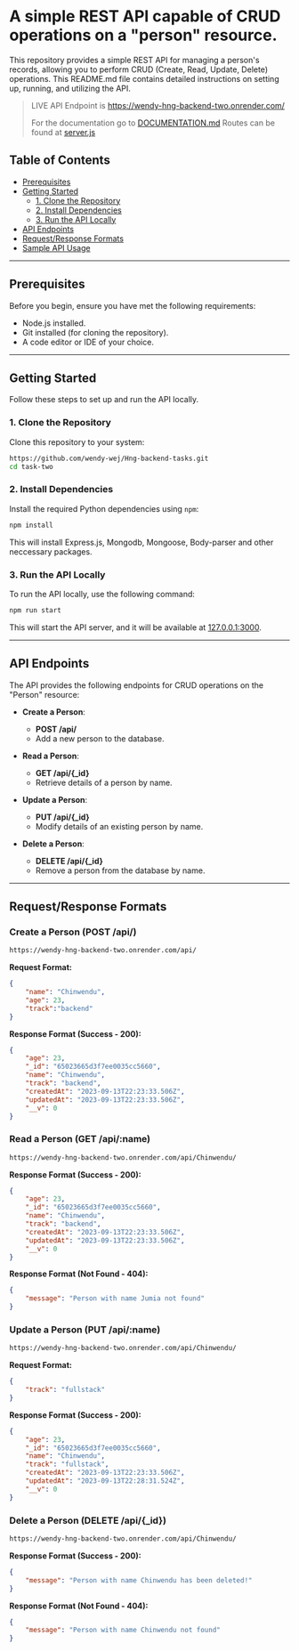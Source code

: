 # A simple REST API capable of CRUD operations on a "person" resource.

This repository provides a simple REST API for managing a person's records, allowing you to perform CRUD (Create, Read, Update, Delete) operations. This README.md file contains detailed instructions on setting up, running, and utilizing the API.

> LIVE API Endpoint is https://wendy-hng-backend-two.onrender.com/
>
> For the documentation go to [DOCUMENTATION.md](DOCUMENTATION.md)
>Routes can be found at [server.js](server.js)

## Table of Contents
- [Prerequisites](#prerequisites)
- [Getting Started](#getting-started)
  - [1. Clone the Repository](#1-clone-the-repository)
  - [2. Install Dependencies](#2-install-dependencies)
  - [3. Run the API Locally](#3-run-the-api-locally)
- [API Endpoints](#api-endpoints)
- [Request/Response Formats](#requestresponse-formats)
- [Sample API Usage](#sample-api-usage)

---
## Prerequisites

Before you begin, ensure you have met the following requirements:

- Node.js installed.
- Git installed (for cloning the repository).
- A code editor or IDE of your choice.

---

## Getting Started

Follow these steps to set up and run the API locally.

### 1. Clone the Repository

Clone this repository to your system:

```bash
https://github.com/wendy-wej/Hng-backend-tasks.git
cd task-two
```

### 2. Install Dependencies

Install the required Python dependencies using `npm`:

```bash
npm install
```

This will install Express.js, Mongodb, Mongoose, Body-parser and other neccessary packages.

### 3. Run the API Locally

To run the API locally, use the following command:

```bash
npm run start
```

This will start the API server, and it will be available at [127.0.0.1:3000](http://127.0.0.1:3000/).

---
## API Endpoints

The API provides the following endpoints for CRUD operations on the "Person" resource:

- **Create a Person**:
  - **POST /api/**
  - Add a new person to the database.

- **Read a Person**:
  - **GET /api/{_id}**
  - Retrieve details of a person by name.

- **Update a Person**:
  - **PUT /api/{_id}**
  - Modify details of an existing person by name.

- **Delete a Person**:
  - **DELETE /api/{_id}**
  - Remove a person from the database by name.

---

## Request/Response Formats

### Create a Person (POST /api/)
```bash
https://wendy-hng-backend-two.onrender.com/api/
```

**Request Format:**

```json
{
    "name": "Chinwendu",
    "age": 23,
    "track":"backend"
}
```

**Response Format (Success - 200):**

```json
{
    "age": 23,
    "_id": "65023665d3f7ee0035cc5660",
    "name": "Chinwendu",
    "track": "backend",
    "createdAt": "2023-09-13T22:23:33.506Z",
    "updatedAt": "2023-09-13T22:23:33.506Z",
    "__v": 0
}
```

### Read a Person (GET /api/:name)
```bash
https://wendy-hng-backend-two.onrender.com/api/Chinwendu/
```

**Response Format (Success - 200):**

```json
{
    "age": 23,
    "_id": "65023665d3f7ee0035cc5660",
    "name": "Chinwendu",
    "track": "backend",
    "createdAt": "2023-09-13T22:23:33.506Z",
    "updatedAt": "2023-09-13T22:23:33.506Z",
    "__v": 0
}
```

**Response Format (Not Found - 404):**

```json
{
    "message": "Person with name Jumia not found"
}
```

### Update a Person (PUT /api/:name)
```bash
https://wendy-hng-backend-two.onrender.com/api/Chinwendu/
```
**Request Format:**

```json
{
    "track": "fullstack"
}
```

**Response Format (Success - 200):**

```json
{
    "age": 23,
    "_id": "65023665d3f7ee0035cc5660",
    "name": "Chinwendu",
    "track": "fullstack",
    "createdAt": "2023-09-13T22:23:33.506Z",
    "updatedAt": "2023-09-13T22:28:31.524Z",
    "__v": 0
}
```

### Delete a Person (DELETE /api/{_id})
```bash
https://wendy-hng-backend-two.onrender.com/api/Chinwendu/
```

**Response Format (Success - 200):**


```json
{
    "message": "Person with name Chinwendu has been deleted!"
}
```

**Response Format (Not Found - 404):**

```json
{
    "message": "Person with name Chinwendu not found"
}
```



